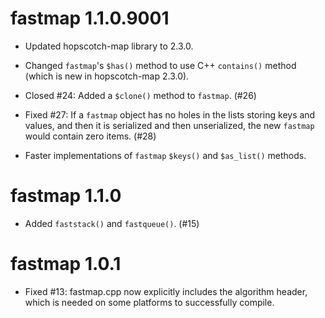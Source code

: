 fastmap 1.1.0.9001
=============

* Updated hopscotch-map library to 2.3.0.

* Changed `fastmap`'s `$has()` method to use C++ `contains()` method (which is new in hopscotch-map 2.3.0).

* Closed #24: Added a `$clone()` method to `fastmap`. (#26)

* Fixed #27: If a `fastmap` object has no holes in the lists storing keys and values, and then it is serialized and then unserialized, the new `fastmap` would contain zero items. (#28)

* Faster implementations of `fastmap` `$keys()` and `$as_list()` methods.


fastmap 1.1.0
=============

* Added `faststack()` and `fastqueue()`. (#15)


fastmap 1.0.1
=============

* Fixed #13: fastmap.cpp now explicitly includes the algorithm header, which is needed on some platforms to successfully compile.
